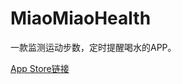 

MiaoMiaoHealth
==============
一款监测运动步数，定时提醒喝水的APP。

[App Store链接](https://itunes.apple.com/cn/app/miao-miao-jian-kang/id1150244313?mt=8)
